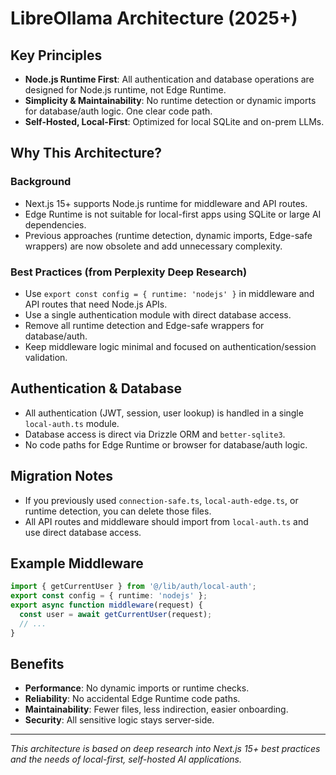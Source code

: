 # LibreOllama Architecture (2025+)

## Key Principles
- **Node.js Runtime First**: All authentication and database operations are designed for Node.js runtime, not Edge Runtime.
- **Simplicity & Maintainability**: No runtime detection or dynamic imports for database/auth logic. One clear code path.
- **Self-Hosted, Local-First**: Optimized for local SQLite and on-prem LLMs.

## Why This Architecture?

### Background
- Next.js 15+ supports Node.js runtime for middleware and API routes.
- Edge Runtime is not suitable for local-first apps using SQLite or large AI dependencies.
- Previous approaches (runtime detection, dynamic imports, Edge-safe wrappers) are now obsolete and add unnecessary complexity.

### Best Practices (from Perplexity Deep Research)
- Use `export const config = { runtime: 'nodejs' }` in middleware and API routes that need Node.js APIs.
- Use a single authentication module with direct database access.
- Remove all runtime detection and Edge-safe wrappers for database/auth.
- Keep middleware logic minimal and focused on authentication/session validation.

## Authentication & Database
- All authentication (JWT, session, user lookup) is handled in a single `local-auth.ts` module.
- Database access is direct via Drizzle ORM and `better-sqlite3`.
- No code paths for Edge Runtime or browser for database/auth logic.

## Migration Notes
- If you previously used `connection-safe.ts`, `local-auth-edge.ts`, or runtime detection, you can delete those files.
- All API routes and middleware should import from `local-auth.ts` and use direct database access.

## Example Middleware
```ts
import { getCurrentUser } from '@/lib/auth/local-auth';
export const config = { runtime: 'nodejs' };
export async function middleware(request) {
  const user = await getCurrentUser(request);
  // ...
}
```

## Benefits
- **Performance**: No dynamic imports or runtime checks.
- **Reliability**: No accidental Edge Runtime code paths.
- **Maintainability**: Fewer files, less indirection, easier onboarding.
- **Security**: All sensitive logic stays server-side.

---

_This architecture is based on deep research into Next.js 15+ best practices and the needs of local-first, self-hosted AI applications._
